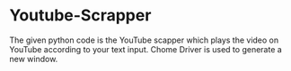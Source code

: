 # Youtube-Scrapper

The given python code is the YouTube scapper which plays the video on YouTube according to your text input. Chome Driver is used to generate a new window.
